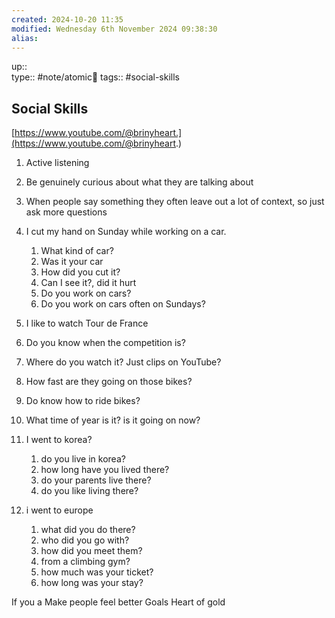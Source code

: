 ```yaml
---
created: 2024-10-20 11:35 
modified: Wednesday 6th November 2024 09:38:30
alias: 
---
```

up::  
type:: #note/atomic🌳 
tags:: #social-skills
## Social Skills

[https://www.youtube.com/@brinyheart.](https://www.youtube.com/@brinyheart.)

  
1. Active listening
1. Be genuinely curious about what they are talking about
2. When people say something they often leave out a lot of context, so just ask more questions

1. I cut my hand on Sunday while working on a car.
	1. What kind of car?
	2. Was it your car
	3. How did you cut it?
	4. Can I see it?, did it hurt
	5. Do you work on cars?
	6. Do you work on cars often on Sundays?

2. I like to watch Tour de France

1. Do you know when the competition is?
2. Where do you watch it? Just clips on YouTube?
3. How fast are they going on those bikes?
4. Do know how to ride bikes?
5. What time of year is it? is it going on now?

3. I went to korea?
	1. do you live in korea?
	2. how long have you lived there?
	3. do your parents live there?
	4. do you like living there?

4. i went to europe
	1. what did you do there?
	2. who did you go with?
	3. how did you meet them?
	4. from a climbing gym?
	5. how much was your ticket?
	6. how long was your stay?

If you a
Make people feel better
Goals
Heart of gold